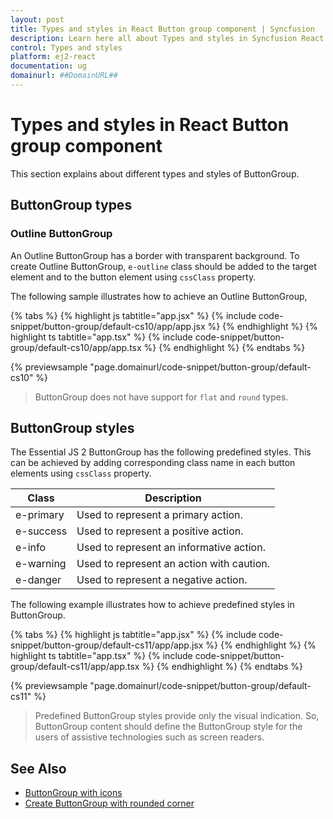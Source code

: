 ```yaml
---
layout: post
title: Types and styles in React Button group component | Syncfusion
description: Learn here all about Types and styles in Syncfusion React Button group component of Syncfusion Essential JS 2 and more.
control: Types and styles 
platform: ej2-react
documentation: ug
domainurl: ##DomainURL##
---
```


# Types and styles in React Button group component

This section explains about different types and styles of ButtonGroup.

## ButtonGroup types

### Outline ButtonGroup

An Outline ButtonGroup has a border with transparent background. To create Outline ButtonGroup, `e-outline` class should be added to the target element and to the button element using `cssClass` property.

The following sample illustrates how to achieve an Outline ButtonGroup,

{% tabs %}
{% highlight js tabtitle="app.jsx" %}
{% include code-snippet/button-group/default-cs10/app/app.jsx %}
{% endhighlight %}
{% highlight ts tabtitle="app.tsx" %}
{% include code-snippet/button-group/default-cs10/app/app.tsx %}
{% endhighlight %}
{% endtabs %}

 {% previewsample "page.domainurl/code-snippet/button-group/default-cs10" %}

> ButtonGroup does not have support for `flat` and `round` types.

## ButtonGroup styles

The Essential JS 2 ButtonGroup has the following predefined styles. This can be achieved by adding corresponding class name in each button elements using `cssClass` property.

| Class | Description |
| -------- | -------- |
| e-primary | Used to represent a primary action. |
| e-success | Used to represent a positive action. |
| e-info |  Used to represent an informative action. |
| e-warning | Used to represent an action with caution. |
| e-danger | Used to represent a negative action. |

The following example illustrates how to achieve predefined styles in ButtonGroup.

{% tabs %}
{% highlight js tabtitle="app.jsx" %}
{% include code-snippet/button-group/default-cs11/app/app.jsx %}
{% endhighlight %}
{% highlight ts tabtitle="app.tsx" %}
{% include code-snippet/button-group/default-cs11/app/app.tsx %}
{% endhighlight %}
{% endtabs %}

 {% previewsample "page.domainurl/code-snippet/button-group/default-cs11" %}

> Predefined ButtonGroup styles provide only the visual indication. So, ButtonGroup content should define the ButtonGroup style for the users of assistive technologies such as screen readers.

## See Also

* [ButtonGroup with icons](./how-to/create-buttongroup-with-icons)
* [Create ButtonGroup with rounded corner](./how-to/create-buttongroup-with-rounded-corner)